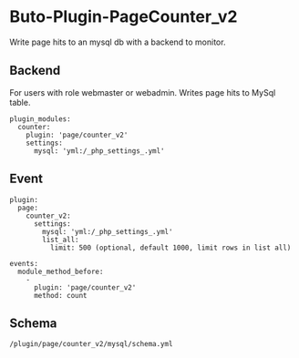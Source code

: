 # Buto-Plugin-PageCounter_v2
Write page hits to an mysql db with a backend to monitor.


## Backend
For users with role webmaster or webadmin.
Writes page hits to MySql table.
```
plugin_modules:
  counter:
    plugin: 'page/counter_v2'
    settings:
      mysql: 'yml:/_php_settings_.yml'
```




## Event

```
plugin:
  page:
    counter_v2:
      settings:
        mysql: 'yml:/_php_settings_.yml'
        list_all:
          limit: 500 (optional, default 1000, limit rows in list all)
```

```
events:
  module_method_before:
    -
      plugin: 'page/counter_v2'
      method: count
```

## Schema
```
/plugin/page/counter_v2/mysql/schema.yml
```

